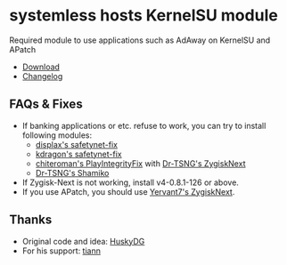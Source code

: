 # systemless hosts KernelSU module
Required module to use applications such as AdAway on KernelSU and APatch
- [Download](https://github.com/symbuzzer/systemless-hosts-KernelSU-module/releases/latest/download/systemless-hosts-KernelSU-module.zip)
- [Changelog](https://github.com/symbuzzer/systemless-hosts-KernelSU-module/blob/main/CHANGELOG.md)

## FAQs & Fixes
- If banking applications or etc. refuse to work, you can try to install following modules:
  - [displax's safetynet-fix](https://github.com/Displax/safetynet-fix/releases)
  - [kdragon's safetynet-fix](https://github.com/kdrag0n/safetynet-fix/releases)
  - [chiteroman's PlayIntegrityFix](https://github.com/chiteroman/PlayIntegrityFix/releases) with [Dr-TSNG's ZygiskNext](https://github.com/Dr-TSNG/ZygiskNext/releases)
  - [Dr-TSNG's Shamiko](https://github.com/LSPosed/LSPosed.github.io/releases)
- If Zygisk-Next is not working, install v4-0.8.1-126 or above.
- If you use APatch, you should use [Yervant7's ZygiskNext](https://github.com/Yervant7/ZygiskNext).

## Thanks
- Original code and idea: [HuskyDG](https://github.com/HuskyDG)
- For his support: [tiann](https://github.com/tiann)
